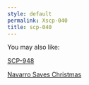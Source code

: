 ```yaml
---
style: default
permalink: Xscp-040
title: scp-040
---
```

You may also like:

[SCP-948](http://scp-wiki.net/scp-948)

[Navarro Saves Christmas](http://scp-wiki.net/navarro-saves-christmas-for-some-people-he-barely-knows)
